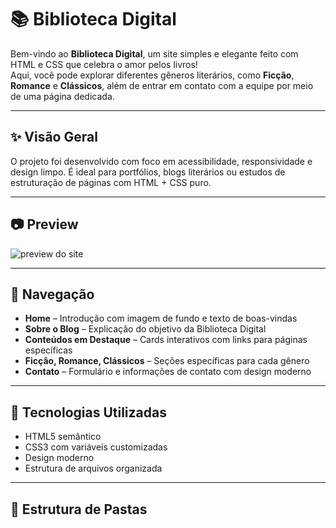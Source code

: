 # 📚 Biblioteca Digital

Bem-vindo ao **Biblioteca Digital**, um site simples e elegante feito com HTML e CSS que celebra o amor pelos livros!  
Aqui, você pode explorar diferentes gêneros literários, como **Ficção**, **Romance** e **Clássicos**, além de entrar em contato com a equipe por meio de uma página dedicada.

---

## ✨ Visão Geral

O projeto foi desenvolvido com foco em acessibilidade, responsividade e design limpo. É ideal para portfólios, blogs literários ou estudos de estruturação de páginas com HTML + CSS puro.

---

## 📷 Preview

![preview do site](./assets/preview.png)

---

## 🧭 Navegação

- **Home** – Introdução com imagem de fundo e texto de boas-vindas
- **Sobre o Blog** – Explicação do objetivo da Biblioteca Digital
- **Conteúdos em Destaque** – Cards interativos com links para páginas específicas
- **Ficção, Romance, Clássicos** – Seções específicas para cada gênero
- **Contato** – Formulário e informações de contato com design moderno

---

## 🧱 Tecnologias Utilizadas

- HTML5 semântico
- CSS3 com variáveis customizadas
- Design moderno
- Estrutura de arquivos organizada

---

## 📁 Estrutura de Pastas

